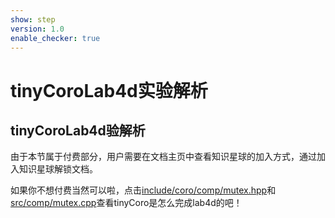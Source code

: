```yaml
---
show: step
version: 1.0
enable_checker: true
---
```


# tinyCoroLab4d实验解析

## tinyCoroLab4d验解析

由于本节属于付费部分，用户需要在文档主页中查看知识星球的加入方式，通过加入知识星球解锁文档。

如果你不想付费当然可以啦，点击[include/coro/comp/mutex.hpp](https://github.com/sakurs2/tinyCoroLab/blob/master/include/coro/comp/mutex.hpp)和[src/comp/mutex.cpp](https://github.com/sakurs2/tinyCoroLab/blob/master/src/comp/mutex.cpp)查看tinyCoro是怎么完成lab4d的吧！
